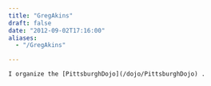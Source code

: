```yaml
---
title: "GregAkins"
draft: false
date: "2012-09-02T17:16:00"
aliases:
  - "/GregAkins"

---
```

    I organize the [PittsburghDojo](/dojo/PittsburghDojo) .
